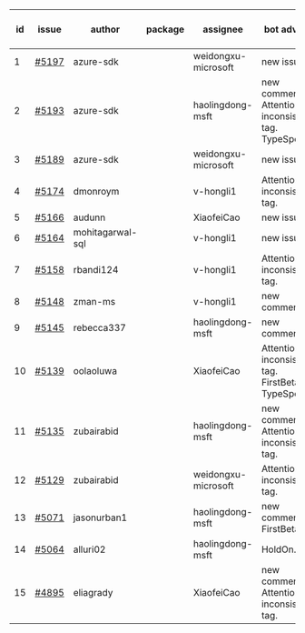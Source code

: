 | id | issue | author | package | assignee | bot advice | created date of issue | target release date | date from target |
| ------ | ------ | ------ | ------ | ------ | ------ | ------ | ------ | :-----: |
| 1 | [#5197](https://github.com/Azure/sdk-release-request/issues/5197) | azure-sdk |  | weidongxu-microsoft | new issue. | 05-09 | 05-24 |  |
| 2 | [#5193](https://github.com/Azure/sdk-release-request/issues/5193) | azure-sdk |  | haolingdong-msft | new comment. Attention to inconsistent tag. TypeSpec. | 05-09 | fail to get. |  |
| 3 | [#5189](https://github.com/Azure/sdk-release-request/issues/5189) | azure-sdk |  | weidongxu-microsoft | new issue. | 05-08 | 05-24 |  |
| 4 | [#5174](https://github.com/Azure/sdk-release-request/issues/5174) | dmonroym |  | v-hongli1 | Attention to inconsistent tag. | 04-30 | 05-24 |  |
| 5 | [#5166](https://github.com/Azure/sdk-release-request/issues/5166) | audunn |  | XiaofeiCao | new issue. | 04-29 | 05-24 |  |
| 6 | [#5164](https://github.com/Azure/sdk-release-request/issues/5164) | mohitagarwal-sql |  | v-hongli1 | new issue. | 04-24 | 05-24 |  |
| 7 | [#5158](https://github.com/Azure/sdk-release-request/issues/5158) | rbandi124 |  | v-hongli1 | Attention to inconsistent tag. | 04-24 | 05-24 |  |
| 8 | [#5148](https://github.com/Azure/sdk-release-request/issues/5148) | zman-ms |  | v-hongli1 | new comment. | 04-24 | 05-24 |  |
| 9 | [#5145](https://github.com/Azure/sdk-release-request/issues/5145) | rebecca337 |  | haolingdong-msft | new comment. | 04-23 | 05-24 |  |
| 10 | [#5139](https://github.com/Azure/sdk-release-request/issues/5139) | oolaoluwa |  | XiaofeiCao | Attention to inconsistent tag. FirstBeta. TypeSpec. | 04-16 | 05-24 |  |
| 11 | [#5135](https://github.com/Azure/sdk-release-request/issues/5135) | zubairabid |  | haolingdong-msft | new comment. Attention to inconsistent tag. | 04-12 | 05-24 |  |
| 12 | [#5129](https://github.com/Azure/sdk-release-request/issues/5129) | zubairabid |  | weidongxu-microsoft | Attention to inconsistent tag. | 04-12 | 05-24 |  |
| 13 | [#5071](https://github.com/Azure/sdk-release-request/issues/5071) | jasonurban1 |  | haolingdong-msft | new comment. FirstBeta. | 03-22 | 05-24 |  |
| 14 | [#5064](https://github.com/Azure/sdk-release-request/issues/5064) | alluri02 |  | haolingdong-msft | HoldOn. | 03-20 | 05-24 |  |
| 15 | [#4895](https://github.com/Azure/sdk-release-request/issues/4895) | eliagrady |  | XiaofeiCao | new comment. Attention to inconsistent tag. | 01-18 | 04-26 |  |
